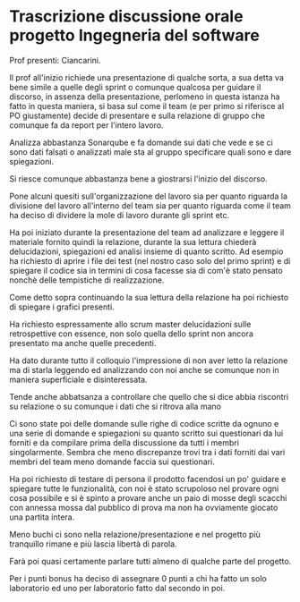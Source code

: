 # Trascrizione discussione orale progetto Ingegneria del software 

Prof presenti: Ciancarini.

Il prof all'inizio richiede una presentazione di qualche sorta, a sua detta va bene simile a quelle degli sprint o comunque qualcosa per guidare il discorso, in assenza della presentazione, perlomeno in questa istanza ha fatto in questa maniera, si basa sul come il team (e per primo si riferisce al PO giustamente) decide di presentare e sulla relazione di gruppo che comunque fa da report per l'intero lavoro.

Analizza abbastanza Sonarqube e fa domande sui dati che vede e se ci sono dati falsati o analizzati male sta al gruppo specificare quali sono e dare spiegazioni.

Si riesce comunque abbastanza bene a giostrarsi l'inizio del discorso.

Pone alcuni quesiti sull'organizzazione del lavoro sia per quanto riguarda la divisione del lavoro all'interno del team sia per quanto riguarda come il team ha deciso di dividere la mole di lavoro durante gli sprint etc.


Ha poi iniziato durante la presentazione del team ad analizzare e leggere il materiale fornito quindi la relazione, durante la sua lettura chiederà delucidazioni, spiegazioni ed analisi insieme di quanto scritto. Ad esempio ha richiesto di aprire i file dei test (nel nostro caso solo del primo sprint) e di spiegare il codice sia in termini di cosa facesse sia di com'è stato pensato nonchè delle tempistiche di realizzazione.


Come detto sopra continuando la sua lettura della relazione ha poi richiesto di spiegare i grafici presenti.

Ha richiesto espressamente allo scrum master delucidazioni sulle retrospettive con essence, non solo quella dello sprint non ancora presentato ma anche quelle precedenti.

Ha dato durante tutto il colloquio l'impressione di non aver letto la relazione ma di starla leggendo ed analizzando con noi anche se comunque non in maniera superficiale e disinteressata.

Tende anche abbatsanza a controllare che quello che si dice abbia riscontri su relazione o su comunque i dati che si ritrova alla mano


Ci sono state poi delle domande sulle righe di codice scritte da ognuno e una serie di domande e spiegazioni su quanto scritto sui questionari da lui forniti e da compilare prima della discussione da tutti i membri singolarmente. Sembra che meno discrepanze trovi tra i dati forniti dai vari membri del team meno domande faccia sui questionari.

Ha poi richiesto di testare di persona il prodotto facendosi un po' guidare e spiegare tutte le funzionalità, con noi è stato scrupoloso nel provare ogni cosa possibile e si è spinto a provare anche un paio di mosse degli scacchi con annessa mossa dal pubblico di prova ma non ha ovviamente giocato una partita intera.

Meno buchi ci sono nella relazione/presentazione e nel progetto più tranquillo rimane e più lascia libertà di parola.

Farà poi quasi certamente parlare tutti almeno di qualche parte del progetto.

Per i punti bonus ha deciso di assegnare 0 punti a chi ha fatto un solo laboratorio ed uno per laboratorio fatto dal secondo in poi.
